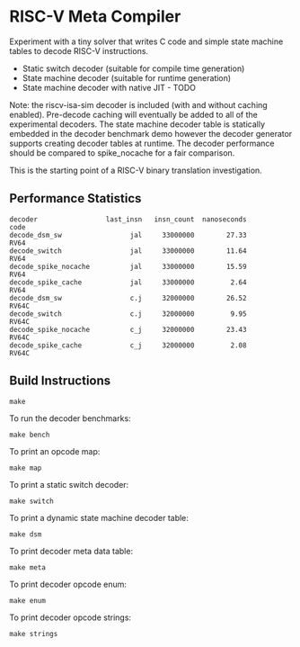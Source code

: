 # RISC-V Meta Compiler

Experiment with a tiny solver that writes C code and simple
state machine tables to decode RISC-V instructions.

 * Static switch decoder (suitable for compile time generation)
 * State machine decoder (suitable for runtime generation)
 * State machine decoder with native JIT - TODO

Note: the riscv-isa-sim decoder is included (with and without caching
enabled). Pre-decode caching will eventually be added to all of the
experimental decoders. The state machine decoder table is statically
embedded in the decoder benchmark demo however the decoder generator
supports creating decoder tables at runtime. The decoder performance
should be compared to spike_nocache for a fair comparison.

This is the starting point of a RISC-V binary translation investigation.

## Performance Statistics

```
decoder                 last_insn   insn_count  nanoseconds         code
decode_dsm_sw                 jal     33000000        27.33         RV64
decode_switch                 jal     33000000        11.64         RV64
decode_spike_nocache          jal     33000000        15.59         RV64
decode_spike_cache            jal     33000000         2.64         RV64
decode_dsm_sw                 c.j     32000000        26.52        RV64C
decode_switch                 c.j     32000000         9.95        RV64C
decode_spike_nocache          c_j     32000000        23.43        RV64C
decode_spike_cache            c_j     32000000         2.08        RV64C
```

## Build Instructions

```
make
```

To run the decoder benchmarks:
```
make bench
```

To print an opcode map:
```
make map
```

To print a static switch decoder:
```
make switch
```

To print a dynamic state machine decoder table:
```
make dsm
```

To print decoder meta data table:
```
make meta
```

To print decoder opcode enum:
```
make enum
```

To print decoder opcode strings:
```
make strings
```
